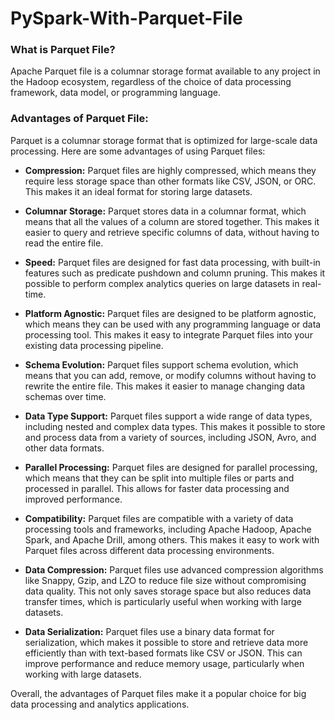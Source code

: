 # PySpark-With-Parquet-File
### What is Parquet File?
Apache Parquet file is a columnar storage format available to any project in the Hadoop ecosystem, regardless of the choice of data processing framework, data model, or programming language.

### Advantages of Parquet File:
Parquet is a columnar storage format that is optimized for large-scale data processing. Here are some advantages of using Parquet files:

* **Compression:** Parquet files are highly compressed, which means they require less storage space than other formats like CSV, JSON, or ORC. This makes it an ideal format for storing large datasets.

* **Columnar Storage:** Parquet stores data in a columnar format, which means that all the values of a column are stored together. This makes it easier to query and retrieve specific columns of data, without having to read the entire file.

* **Speed:** Parquet files are designed for fast data processing, with built-in features such as predicate pushdown and column pruning. This makes it possible to perform complex analytics queries on large datasets in real-time.

* **Platform Agnostic:** Parquet files are designed to be platform agnostic, which means they can be used with any programming language or data processing tool. This makes it easy to integrate Parquet files into your existing data processing pipeline.

* **Schema Evolution:** Parquet files support schema evolution, which means that you can add, remove, or modify columns without having to rewrite the entire file. This makes it easier to manage changing data schemas over time.

* **Data Type Support:** Parquet files support a wide range of data types, including nested and complex data types. This makes it possible to store and process data from a variety of sources, including JSON, Avro, and other data formats.

* **Parallel Processing:** Parquet files are designed for parallel processing, which means that they can be split into multiple files or parts and processed in parallel. This allows for faster data processing and improved performance.

* **Compatibility:** Parquet files are compatible with a variety of data processing tools and frameworks, including Apache Hadoop, Apache Spark, and Apache Drill, among others. This makes it easy to work with Parquet files across different data processing environments.

* **Data Compression:** Parquet files use advanced compression algorithms like Snappy, Gzip, and LZO to reduce file size without compromising data quality. This not only saves storage space but also reduces data transfer times, which is particularly useful when working with large datasets.

* **Data Serialization:** Parquet files use a binary data format for serialization, which makes it possible to store and retrieve data more efficiently than with text-based formats like CSV or JSON. This can improve performance and reduce memory usage, particularly when working with large datasets.

Overall, the advantages of Parquet files make it a popular choice for big data processing and analytics applications.
